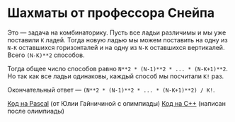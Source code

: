 # Шахматы от профессора Снейпа

Это — задача на комбинаторику. Пусть все ладьи различимы и мы уже поставили `K` ладей. Тогда новую ладью мы можем поставить на одну из `N-K` оставшихся горизонталей и на одну из `N-K` оставшихся вертикалей. Всего `(N-K)**2` способов.

Тогда общее число способов равно `N**2 * (N-1)**2 * ... * (N-K+1)**2`. Но так как все ладьи одинаковы, каждый способ мы посчитали `K!` раз.

Окончательный ответ — `(N**2 * (N-1)**2 * ... * (N-K+1)**2) / K!`.

[Код на Pascal](https://github.com/nsychev/ugrasu-olymp-2017/blob/master/team/C/code.pas) (от Юлии Гайничиной с олимпиады)
[Код на C++](https://github.com/nsychev/ugrasu-olymp-2017/blob/master/team/C/code.cpp) (написан после олимпиады)
